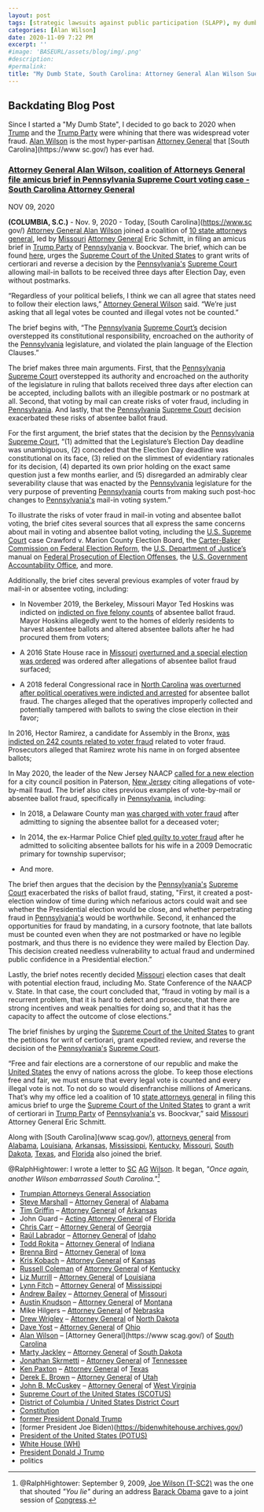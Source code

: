 ```yaml
---
layout: post
tags: [strategic lawsuits against public participation (SLAPP), my dumb state, Steve Marshall, Alabama, Tim Griffin, Arkansas, John Guard Florida, Chris Carr, Georgia, Todd Rokita, Indiana, Raúl Labrador, Idaho, Brenna Bird, Iowa, Kris Kobach, Kansas, Liz Murrill, Louisiana, Lynn Fitch, Mississippi, Andrew Bailey, Missouri, Austin Knudson, Montana, Mike Hilgers, Nebraska, Drew Wrigley, North Dakota, Dave Yost, Ohio, Alan Wilson, South Carolina, Marty Jackley, South Dakota, Jonathan Skrmetti, Tennessee, Ken Paxton, Texas, Derek E. Brown, Utah, John B. McCuskey, West Virginia, Trumpian Attorneys General Association, Donald Trump, Hillary Clinton, politics]
categories: [Alan Wilson]
date: 2020-11-09 7:22 PM
excerpt: ''
#image: 'BASEURL/assets/blog/img/.png'
#description:
#permalink:
title: "My Dumb State, South Carolina: Attorney General Alan Wilson Sues Pennsylvania For Election Fraud Over 2020 Presidential Election"
---
```



## Backdating Blog Post

Since I started a "My Dumb State", I decided to go back to 2020 when [Trump](https://www.whitehouse.gov/) and the [Trump Party](https://www.gop.com/) were whining that there was widespread voter fraud. [Alan Wilson](https://www.scag.gov/about-the-office/meet-the-attorney-general/) is the most hyper-partisan [Attorney General](https://www.scag.gov/) that [South Carolina](https://www sc.gov/) has ever had.

### [Attorney General Alan Wilson, coalition of Attorneys General file amicus brief in Pennsylvania Supreme Court voting case - South Carolina Attorney General](https://www.scag.gov/about-the-office/news/attorney-general-alan-wilson-coalition-of-attorneys-general-file-amicus-brief-in-pennsylvania-supreme-court-voting-case/)

NOV 09, 2020

**(COLUMBIA, S.C.)**  - Nov. 9, 2020 - Today, [South Carolina](https://www.sc gov/) [Attorney General Alan Wilson](https://www.scag.gov/about-the-office/meet-the-attorney-general/) joined a coalition of [10 state attorneys general](https://republicanags.com/), led by [Missouri](https://www.mo.gov/) [Attorney General](https://ago.mo.gov/) Eric Schmitt, in filing an amicus brief in [Trump Party](https://www.gop.com/) of [Pennsylvania](https://www.pa.gov/) v. Boockvar. The brief, which can be found [here](https://www.scag.gov/wp-content/uploads/2020/11/02422659.pdf), urges the [Supreme Court of the United States](http://www.supremecourtus.gov/) to grant writs of certiorari and reverse a decision by the [Pennsylvania's](https://www.pa.gov/) [Supreme Court](https://www.pacourts.us/courts/supreme-court/) allowing mail-in ballots to be received three days after Election Day, even without postmarks.

“Regardless of your political beliefs, I think we can all agree that states need to follow their election laws,” [Attorney General Wilson](https://www.scag.gov/about-the-office/meet-the-attorney-general/) said. “We’re just asking that all legal votes be counted and illegal votes not be counted.”

The brief begins with, “The [Pennsylvania](https://www.pa.gov/) [Supreme Court’s](https://www.pacourts.us/courts/supreme-court/) decision overstepped its constitutional responsibility, encroached on the authority of the [Pennsylvania](https://www.pa.gov/) legislature, and violated the plain language of the Election Clauses.”

The brief makes three main arguments. First, that the [Pennsylvania](https://www.pa.gov/) [Supreme Court](https://www.pacourts.us/courts/supreme-court/) overstepped its authority and encroached on the authority of the legislature in ruling that ballots received three days after election can be accepted, including ballots with an illegible postmark or no postmark at all. Second, that voting by mail can create risks of voter fraud, including in [Pennsylvania](https://www.pa.gov/). And lastly, that the [Pennsylvania](https://www.pa.gov/) [Supreme Court](https://www.pacourts.us/courts/supreme-court/) decision exacerbated these risks of absentee ballot fraud.

For the first argument, the brief states that the decision by the [Pennsylvania](https://www.pa.gov/) [Supreme Court](https://www.pacourts.us/courts/supreme-court/), “(1) admitted that the Legislature’s Election Day deadline was unambiguous, (2) conceded that the Election Day deadline was constitutional on its face, (3) relied on the slimmest of evidentiary rationales for its decision, (4) departed its own prior holding on the exact same question just a few months earlier, and (5) disregarded an admirably clear severability clause that was enacted by the [Pennsylvania](https://www.pa.gov/) legislature for the very purpose of preventing [Pennsylvania](https://www.pa.gov/) courts from making such post-hoc changes to [Pennsylvania's](https://www.pa.gov/) mail-in voting system.”

To illustrate the risks of voter fraud in mail-in voting and absentee ballot voting, the brief cites several sources that all express the same concerns about mail in voting and absentee ballot voting, including the [U.S. Supreme Court](http://www.supremecourtus.gov/) case Crawford v. Marion County Election Board, the [Carter-Baker Commission on Federal Election Reform](https://www.bakerinstitute.org/events/2219/), the [U.S. Department of Justice’s](https://www.justice.gov/) manual on [Federal Prosecution of Election Offenses](https://www.justice.gov/criminal/file/1029066/dl?inline), the [U.S. Government Accountability Office](https://www.gao.gov/), and more.

Additionally, the brief cites several previous examples of voter fraud by mail-in or absentee voting, including:

- In November 2019, the Berkeley, Missouri Mayor Ted Hoskins was indicted on [indicted on five felony counts](https://news.stlpublicradio.org/government-politics-issues/2019-11-21/berkeley-mayor-hoskins-charged-with-5-felony-counts-of-election-fraud) of absentee ballot fraud. Mayor Hoskins allegedly went to the homes of elderly residents to harvest absentee ballots and altered absentee ballots after he had procured them from voters;

- A 2016 State House race in [Missouri](https://www.mo.gov/) [overturned and a special election was ordered](https://www.riverfronttimes.com/newsblog/2016/08/16/fbi-secretary-of-state-asking-questions-about-st-louis-statehouse-race) was ordered after allegations of absentee ballot fraud surfaced;

- A 2018 federal Congressional race in [North Carolina](https://www.nc.gov/) [was overturned after political operatives were indicted and arrested](https://www.npr.org/2019/07/30/746800630/north-carolina-gop-operative-faces-new-felony-charges-that-allege-ballot-fraud.) for absentee ballot fraud. The charges alleged that the operatives improperly collected and potentially tampered with ballots to swing the close election in their favor;

In 2016, Hector Ramirez, a candidate for Assembly in the Bronx, [was indicted on 242 counts related to voter fraud](https://www.nydailynews.com/new-york/nyc-crime/bronx-pol-pleads-guilty-absentee-ballot-scheme-article-1.2884009) related to voter fraud. Prosecutors alleged that Ramirez wrote his name in on forged absentee ballots;

In May 2020, the leader of the New Jersey NAACP [called for a new election](https://www.nbcnewyork.com/news/politics/nj-naacp-leader-calls-for-paterson-mail-in-vote-to-be-canceled-amid-fraud-claims/2435162/) for a city council position in Paterson, [New Jersey](https://www.nj.gov/) citing allegations of vote-by-mail fraud.
The brief also cites previous examples of vote-by-mail or absentee ballot fraud, specifically in [Pennsylvania](https://www.pa.gov/), including:

- In 2018, a Delaware County man [was charged with voter fraud](https://www.delcotimes.com/news/collingdale-man-charged-with-voter-fraud/article_cb571234-ed0f-11e8-86ed-ef972a825af1.html) after admitting to signing the absentee ballot for a deceased voter;

- In 2014, the ex-Harmar Police Chief [pled guilty to voter fraud](https://www.post-gazette.com/local/north/2014/09/26/Ex-Harmar-police-chief-pleads-guilty-to-ballot-tampering-Toney/stories/201409260172) after he admitted to soliciting absentee ballots for his wife in a 2009 Democratic primary for township supervisor;

- And more.

The brief then argues that the decision by the [Pennsylvania's](https://www.pa.gov/) [Supreme Court](https://www.pacourts.us/courts/supreme-court/) exacerbated the risks of ballot fraud, stating, "First, it created a post-election window of time during which nefarious actors could wait and see whether the Presidential election would be close, and whether perpetrating fraud in [Pennsylvania's](https://www.pa.gov/) would be worthwhile. Second, it enhanced the opportunities for fraud by mandating, in a cursory footnote, that late ballots must be counted even when they are not postmarked or have no legible postmark, and thus there is no evidence they were mailed by Election Day. This decision created needless vulnerability to actual fraud and undermined public confidence in a Presidential election.”

Lastly, the brief notes recently decided [Missouri](https://www.mo.gov/) election cases that dealt with potential election fraud, including Mo. State Conference of the NAACP v. State. In that case, the court concluded that, “fraud in voting by mail is a recurrent problem, that it is hard to detect and prosecute, that there are strong incentives and weak penalties for doing so, and that it has the capacity to affect the outcome of close elections.”

The brief finishes by urging the [Supreme Court of the United States](http://www.supremecourtus.gov/) to grant the petitions for writ of certiorari, grant expedited review, and reverse the decision of the [Pennsylvania's](https://www.pa.gov/) [Supreme Court](https://www.pacourts.us/courts/supreme-court/).

“Free and fair elections are a cornerstone of our republic and make the [United States](https://https://www.usa.gov/) the envy of nations across the globe. To keep those elections free and fair, we must ensure that every legal vote is counted and every illegal vote is not. To not do so would disenfranchise millions of Americans. That’s why my office led a coalition of 10 [state attorneys general](https://republicanags.com/) in filing this amicus brief to urge the [Supreme Court of the United States](http://www.supremecourtus.gov/) to grant a writ of certiorari in [Trump Party](https://www.gop.com/) of [Pennsylvania's](https://www.pa.gov/) vs. Boockvar,” said [Missouri](https://www.mo.gov/) Attorney General Eric Schmitt.

Along with [South Carolina](www scag.gov/), [attorneys general](https://republicanags.com/) from [Alabama](https://www.alabamaag.gov/), [Louisiana](https://ag.louisiana.gov/), [Arkansas](https://arkansasag.gov/), [Mississippi](https://www.ms.gov/Agencies/attorney-general), [Kentucky](https://ag.ky.gov/Pages/default.aspx), [Missouri](https://ago.mo.gov/), [South Dakota](https://atg.sd.gov/#gsc.tab=0), [Texas](https://www.texasattorneygeneral.gov/), and [Florida](https://www.myfloridalegal.com/) also joined the brief.

@RalphHightower: I wrote a letter to [SC](https://www.sc.gov/) [AG](https://www.scag.gov/) [Wilson](https://www.scag.gov/about-the-office/meet-the-attorney-general/). It began, *"Once again, another Wilson embarrassed South Carolina."[^63]*

[^63]: @RalphHightower: September 9, 2009, [Joe Wilson (T-SC2)](https://joewilson.house.gov/) was the one that shouted *"You lie"* during an address [Barack Obama](https://obamawhitehouse.archives.gov/) gave to a joint session of [Congress](https://www.congress.gov/).

- [Trumpian Attorneys General Association](https://republicanags.com/)
- [Steve Marshall](https://www.alabamaag.gov/about/) – [Attorney General](https://www.alabamaag.gov/) of [Alabama](https://www.alabama.gov/)
- [Tim Griffin](https://arkansasag.gov/meet-tim/) – [Attorney General](https://arkansasag.gov/) of [Arkansas](https://www.az.gov/)
- John Guard – [Acting Attorney General](https://www.myfloridalegal.com/) of [Florida](https://www.myflorida.com/)
- [Chris Carr](https://georgia.gov/chris-carr) – [Attorney General](https://law.georgia.gov/) of [Georgia](https://georgia.gov/)
- [Raúl Labrador](https://www.ag.idaho.gov/about/) – [Attorney General](https://www.ag.idaho.gov/) of [Idaho](https://www.idaho.gov/)
- [Todd Rokita](https://www.in.gov/attorneygeneral/about-the-office/about-the-attorney-general/) – [Attorney General](https://www.in.gov/attorneygeneral/) of [Indiana](https://www.in.gov/)
- [Brenna Bird](https://www.iowaattorneygeneral.gov/about-us/about-attorney-general-brenna-bird) – [Attorney General](https://www.iowaattorneygeneral.gov/) of [Iowa](https://www.iowa.gov/)
- [Kris Kobach](https://www.ag.ks.gov/about-us/attorney-general-kris-w-kobach) – [Attorney General](https://www.ag.ks.gov/) of [Kansas](https://www.kansas.gov/)
- [Russell Coleman](https://ag.ky.gov/about/Pages/Attorney-General.aspx) of [Attorney General](https://ag.ky.gov/Pages/default.aspx) of [Kentucky](https://www.kentucky.gov/)
- [Liz Murrill](https://ag.louisiana.gov/About) – [Attorney General](https://ag.louisiana.gov/) of [Louisiana](https://www.louisiana.gov/)
- [Lynn Fitch](https://attorneygenerallynnfitch.com/) – [Attorney General](https://www.ms.gov/Agencies/attorney-general) of [Mississippi](https://www.ms.gov/)
- [Andrew Bailey](https://ago.mo.gov/about-us/about-ag-bailey/) – [Attorney General](https://ago.mo.gov/) of [Missouri](https://www.mo.gov/)
- [Austin Knudson](https://dojmt.gov/attorney-generals-office/about-austin-knudsen/) – [Attorney General](https://dojmt.gov/) of [Montana](https://www.mt.gov/)
- Mike Hilgers – [Attorney General](https://ago.nebraska.gov/) of [Nebraska](https://www.nebraska.gov/)
- [Drew Wrigley](https://attorneygeneral.nd.gov/attorney-generals-office/) – [Attorney General](https://attorneygeneral.nd.gov/) of [North Dakota](https://www.nd.gov/)
- [Dave Yost](https://www.ohioattorneygeneral.gov/About-AG/Dave-Yost) – [Attorney General](https://www.ohioattorneygeneral.gov/) of [Ohio](https://ohio.gov/)
- [Alan Wilson](https://www.scag.gov/about-the-office/meet-the-attorney-general/) – [Attorney General](https://www scag.gov/) of [South Carolina](https://www.sc.gov/)
- [Marty Jackley](https://atg.sd.gov/OurOffice/bio.aspx#gsc.tab=0) – [Attorney General](https://atg.sd.gov/#gsc.tab=0) of [South Dakota](https://www.sd.gov/)
- [Jonathan Skrmetti](https://www.tn.gov/attorneygeneral/about-the-office/general-skrmetti.html) – [Attorney General](https://www.tn.gov/attorneygeneral.html) of [Tennessee](https://www.tn.gov/)
- [Ken Paxton](https://www.texasattorneygeneral.gov/about-office) – [Attorney General](https://www.texasattorneygeneral.gov/) of [Texas](https://www.texas.gov/)
- [Derek E. Brown](https://attorneygeneral.utah.gov/staff/derek-brown/) – [Attorney General](https://attorneygeneral.utah.gov/) of [Utah](https://www.utah.gov/)
- [John B. McCuskey](https://ago.wv.gov/about/Pages/Meet-The-Attorney-General.aspx) – [Attorney General](https://ago.wv.gov/Pages/default.aspx) of [West Virginia](https://www.wv.gov/)
- [Supreme Court of the United States (SCOTUS)](https://www.supremecourt.gov/)
- [District of Columbia / United States District Court](https://www.dcd.uscourts.gov/)
- [Constitution](https://constitution.congress.gov/)
- [former President Donald Trump](https://trumpwhitehouse.archives.gov/)
- [former President Joe Biden)(https://bidenwhitehouse.archives.gov/)
- [President of the United States (POTUS)](https://www.whitehouse.gov/)
- [White House (WH)](https://www.whitehouse.gov/)
- [President Donald J Trump](https://www.whitehouse.gov/administration/donald-j-trump/)
- politics